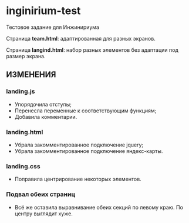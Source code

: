 # inginirium-test
Тестовое задание для Инжинириума

Страница **team.html**: адаптированная для разных экранов.

Страница **langind.html**: набор разных элементов без адаптации под размер экрана.

## ИЗМЕНЕНИЯ

### landing.js
- Упорядочила отступы;
- Перенесла переменные к соответствующим функциям;
- Добавила комментарии.

### landing.html
- Убрала закомментированное подключение jquery;
- Убрала закомментированное подключение яндекс-карты.

### landing.css
- Поправила центрирование некоторых элементов.

### Подвал обеих страниц
- Всё же оставила выравнивание обеих секций по левому краю. По центру выглядит хуже.
